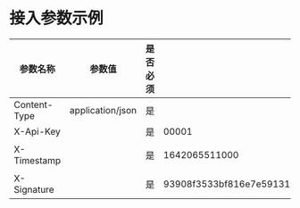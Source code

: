 # 接入参数示例
| 参数名称         | 参数值              | 是否必须 | 示例                                                               | 备注                                           |
|--------------|------------------|------|------------------------------------------------------------------|----------------------------------------------|
| Content-Type | application/json | 是    |                                                                  |                                              |
| X-Api-Key    |                  | 是    | 00001                                                            | 项目 API Key，用于 API 访问鉴权                       |
| X-Timestamp  |                  | 是    | 1642065511000                                                    | 时间戳，1970年1月1日0点0分0秒到现在的毫秒数                   |
| X-Signature  |                  | 是    | 93908f3533bf816e7e59131e391723b585368605b553091b5f8cb64a0d668a7a | API 签名，算法为SHA256(Params+Timestamp+ApiSecret) |

